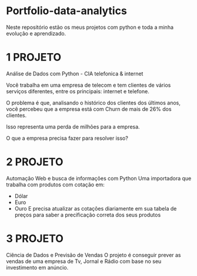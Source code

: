 # Portfolio-data-analytics
Neste repositório estão os meus projetos com python e toda a minha evolução e aprendizado.

# 1 PROJETO
Análise de Dados com Python - CIA telefonica & internet

Você trabalha em uma empresa de telecom e tem clientes de vários serviços diferentes, entre os principais: internet e telefone.

O problema é que, analisando o histórico dos clientes dos últimos anos, você percebeu que a empresa está com Churn de mais de 26% dos clientes.

Isso representa uma perda de milhões para a empresa.

O que a empresa precisa fazer para resolver isso?

# 2 PROJETO 
Automação Web e busca de informações com Python
Uma importadora que trabalha com produtos com cotação em:
- Dólar
- Euro
- Ouro
E precisa atualizar as cotações diariamente em sua tabela de preços para saber a precificação correta dos seus produtos

# 3 PROJETO
Ciência de Dados e Previsão de Vendas
O projeto é conseguir prever as vendas de uma empresa de Tv, Jornal e Rádio com base no seu investimento em anúncio.
